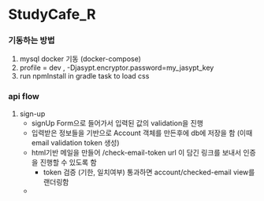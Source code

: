 # StudyCafe_R

### 기동하는 방법
1. mysql docker 기동 (docker-compose)
2. profile = dev , -Djasypt.encryptor.password=my_jasypt_key
3. run npmInstall in gradle task to load css



### api flow

1) sign-up </br>
    + signUp Form으로 들어가서 입력된 값의 validation을 진행 </br>
    + 입력받은 정보들을 기반으로 Account 객체를 만든후에 db에 저장을 함 (이때 email validation token 생성)
    + html기반 메일을 만들어 /check-email-token url 이 담긴 링크를 보내서 인증을 진행할 수 있도록 함
      + token 검증 (기한, 일치여부) 통과하면 account/checked-email view를 랜더링함
    + 